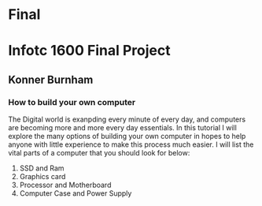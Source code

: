 # Final
# Infotc 1600 Final Project
## Konner Burnham
### How to build your own computer
The Digital world is exanpding every minute of every day, and computers are becoming more and more every day essentials.
In this tutorial I will explore the many options of building your own computer in hopes to help anyone with little experience to make this process much easier.
I will list the vital parts of a computer that you should look for below:
1. SSD and Ram
2. Graphics card 
3. Processor and Motherboard
4. Computer Case and Power Supply


